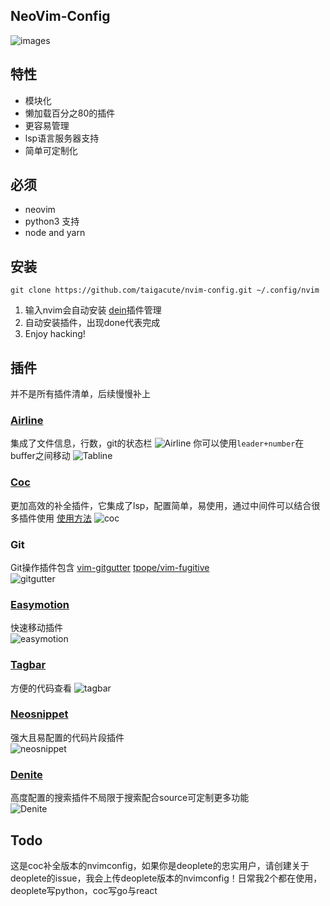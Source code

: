 ## NeoVim-Config 

![images](https://github.com/Marlboro-go/Neovim-for-go/blob/master/screenshot/1.jpg)


## 特性

* 模块化
* 懒加载百分之80的插件
* 更容易管理
* lsp语言服务器支持
* 简单可定制化
## 必须
* neovim
* python3 支持
* node and yarn
## 安装
```
git clone https://github.com/taigacute/nvim-config.git ~/.config/nvim
```
1. 输入nvim会自动安装 [dein](https://github.com/Shougo/dein.nvim)插件管理
2. 自动安装插件，出现done代表完成
3. Enjoy hacking!
## 插件
并不是所有插件清单，后续慢慢补上
### [Airline](https://github.com/vim-airline/vim-airline) 
   集成了文件信息，行数，git的状态栏
   ![Airline](https://github.com/taigacute/nvim-config/blob/master/screenshot/airline.png)
   你可以使用`leader+number`在buffer之间移动
   ![Tabline](https://github.com/taigacute/nvim-config/blob/master/screenshot/tabline.png)
### [Coc](https://github.com/neoclide/coc.nvim)
  更加高效的补全插件，它集成了lsp，配置简单，易使用，通过中间件可以结合很多插件使用 [使用方法](https://github.com/neoclide/coc.nvim)
    ![coc](https://github.com/taigacute/nvim-config/blob/master/screenshot/coc.png)
### Git
  Git操作插件包含 [vim-gitgutter](https://github.com/airblade/vim-gitgutter) [tpope/vim-fugitive](https://github.com/tpope/vim-fugitive)  
   ![gitgutter](https://github.com/taigacute/nvim-config/blob/master/screenshot/gitgutter.png)
### [Easymotion](https://github.com/easymotion/vim-easymotion)
   快速移动插件  
   ![easymotion](https://github.com/taigacute/nvim-config/blob/master/screenshot/easymotion.png)
### [Tagbar](https://github.com/majutsushi/tagbar)
   方便的代码查看 
   ![tagbar](https://github.com/taigacute/nvim-config/blob/master/screenshot/tagbar.png)
### [Neosnippet](https://github.com/Shougo/neosnippet)
   强大且易配置的代码片段插件  
   ![neosnippet](https://github.com/taigacute/nvim-config/blob/master/screenshot/neosnippet.gif)
### [Denite](https://github.com/Shougo/denite.nvim)
   高度配置的搜索插件不局限于搜索配合source可定制更多功能  
   ![Denite](https://github.com/taigacute/nvim-config/blob/master/screenshot/Denite.png)
## Todo
这是coc补全版本的nvimconfig，如果你是deoplete的忠实用户，请创建关于deoplete的issue，我会上传deoplete版本的nvimconfig！日常我2个都在使用，deoplete写python，coc写go与react

